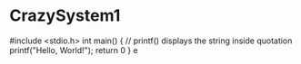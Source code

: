 # CrazySystem1
#include <stdio.h>
int main() {
   // printf() displays the string inside quotation
   printf("Hello, World!");
   return 0
}
e
